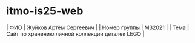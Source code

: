 # itmo-is25-web

| ФИО | Жуйков Артём Сергеевич |
| Номер группы | M32021 |
| Тема | Сайт по хранению личной коллекции деталек LEGO |
